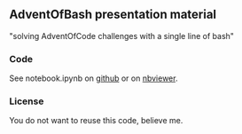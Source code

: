 ## AdventOfBash presentation material

"solving AdventOfCode challenges with a single line of bash"

### Code

See notebook.ipynb on [github](https://github.com/pgy/AdventOfBash/blob/master/notebook.ipynb)
or on [nbviewer](https://nbviewer.jupyter.org/github/pgy/AdventOfBash/blob/master/notebook.ipynb).

### License

You do not want to reuse this code, believe me.

